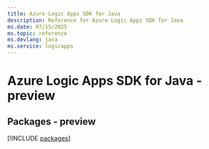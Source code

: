 ```yaml
---
title: Azure Logic Apps SDK for Java
description: Reference for Azure Logic Apps SDK for Java
ms.date: 07/15/2025
ms.topic: reference
ms.devlang: java
ms.service: logicapps
---
```

# Azure Logic Apps SDK for Java - preview
## Packages - preview
[!INCLUDE [packages](logic-apps-index.md)]